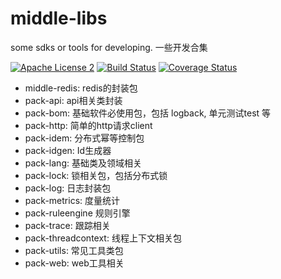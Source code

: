 # middle-libs

some sdks or tools for developing. 一些开发合集 

[![Apache License 2](https://img.shields.io/badge/license-ASF2-blue.svg)](https://www.apache.org/licenses/LICENSE-2.0.txt)
[![Build Status](https://travis-ci.com/knightliao/middle-libs.svg?branch=main)](https://travis-ci.com/knightliao/middle-libs)
[![Coverage Status](https://coveralls.io/repos/github/knightliao/middle-libs/badge.svg)](https://coveralls.io/github/knightliao/middle-libs)

- middle-redis: redis的封装包
- pack-api: api相关类封装
- pack-bom: 基础软件必使用包，包括 logback, 单元测试test 等
- pack-http: 简单的http请求client
- pack-idem: 分布式幂等控制包
- pack-idgen: Id生成器
- pack-lang: 基础类及领域相关
- pack-lock: 锁相关包，包括分布式锁
- pack-log: 日志封装包
- pack-metrics: 度量统计
- pack-ruleengine 规则引擎
- pack-trace: 跟踪相关
- pack-threadcontext: 线程上下文相关包
- pack-utils: 常见工具类包
- pack-web: web工具相关

